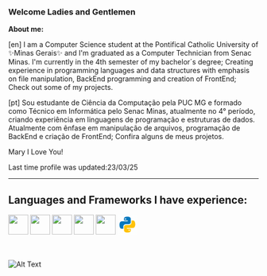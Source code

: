 ###  Welcome Ladies and Gentlemen

__About me:__

[en]
I am a Computer Science student at the Pontifical Catholic University of ✨Minas Gerais✨ and  I'm graduated as a Computer Technician from Senac Minas. 
 I'm currently in the 4th semester of my bachelor´s degree; 
 Creating experience in programming languages and data structures with emphasis on file manipulation, BackEnd programming and creation of FrontEnd;
Check out some of my projects.

[pt]
Sou estudante de Ciência da Computação pela PUC MG e formado como Técnico em Informática pelo Senac Minas, atualmente no 4° período, criando experiência em linguagens de programação e estruturas de dados. Atualmente com ênfase em manipulação de arquivos, programação de BackEnd e criação de FrontEnd;
Confira alguns de meus projetos.



Mary I Love You!

Last time profile was updated:23/03/25
_____________________________________________________________________________________________________________________________________________________________________
<h2>Languages and Frameworks I have experience:</h2>

<div class="icon" style="display:inline;">
<img style="width:40px; height:40px" src="https://cdn.jsdelivr.net/gh/devicons/devicon/icons/c/c-plain.svg" />
<img style="width:40px; height:40px" src="https://cdn.jsdelivr.net/gh/devicons/devicon/icons/java/java-plain.svg" />
<img style="width:40px; height:40px" src="https://cdn.jsdelivr.net/gh/devicons/devicon/icons/javascript/javascript-plain.svg" />
<img style="width:40px; height:40px" src="https://cdn.jsdelivr.net/gh/devicons/devicon@latest/icons/nestjs/nestjs-original.svg" />          
<img style="width:40px; height:40px" src="https://cdn.jsdelivr.net/gh/devicons/devicon@latest/icons/flutter/flutter-original.svg" />          
<img style="width:40px; height: auto" src="./python.gif" />
  
</div>


</br></br>
![Alt Text](https://media4.giphy.com/media/5PSPV1ucLX31u/giphy.gif)
